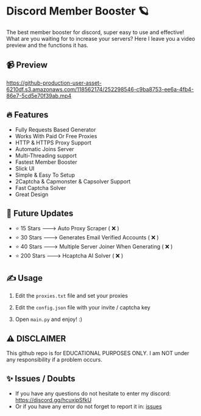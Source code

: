 # Discord Member Booster 🪐
The best member booster for discord, super easy to use and effective! What are you waiting for to increase your servers? Here I leave you a video preview and the functions it has.

## 📹 Preview

https://github-production-user-asset-6210df.s3.amazonaws.com/118562174/252298546-c9ba8753-ee6a-4fb4-86e7-5cd5e70f39ab.mp4

## 🔥 Features
- Fully Requests Based Generator
- Works With Paid Or Free Proxies
- HTTP & HTTPS Proxy Support
- Automatic Joins Server
- Multi-Threading support
- Fastest Member Booster
- Slick UI
- Simple & Easy To Setup
- 2Captcha & Capmonster & Capsolver Support
- Fast Captcha Solver
- Great Design

## 🎉 Future Updates

- ⭐ 15 Stars ---> Auto Proxy Scraper ( ❌ )
- ⭐ 30 Stars ---> Generates Email Verified Accounts ( ❌ )
- ⭐ 40 Stars ---> Multiple Server Joiner When Generating ( ❌ )
- ⭐ 200 Stars ---> Hcaptcha AI Solver ( ❌ )
    
## ✍️ Usage
1. Edit the `proxies.txt` file and set your proxies
   
2. Edit the `config.json` file with your invite / captcha key

3. Open `main.py` and enjoy! :)

## ⚠️ DISCLAIMER
This github repo is for EDUCATIONAL PURPOSES ONLY. I am NOT under any responsibility if a problem occurs.

## ✨ Issues / Doubts

- If you have any questions do not hesitate to enter my discord: https://discord.gg/hcuxjpSfkU
- Or if you have any error do not forget to report it in: [issues](https://github.com/H4cK3dR4Du/Discord-Member-Booster/issues/new)
